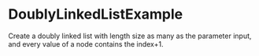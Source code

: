 # DoublyLinkedListExample
Create a doubly linked list with length size as many as the parameter input, and every value of a node contains the index+1.
